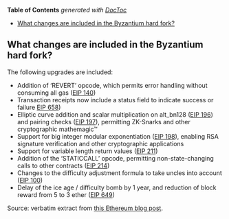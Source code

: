 <!-- START doctoc generated TOC please keep comment here to allow auto update -->
<!-- DON'T EDIT THIS SECTION, INSTEAD RE-RUN doctoc TO UPDATE -->
**Table of Contents**  *generated with [DocToc](https://github.com/thlorenz/doctoc)*

- [What changes are included in the Byzantium hard fork?](#what-changes-are-included-in-the-byzantium-hard-fork)

<!-- END doctoc generated TOC please keep comment here to allow auto update -->

<h2>What changes are included in the Byzantium hard fork?</h2>
<p>The following upgrades are included:</p>
<ul>
<li>Addition of ‘REVERT’ opcode, which permits error handling without consuming all gas (<a href="https://github.com/ethereum/EIPs/pull/206">EIP 140</a>)</li>
<li>Transaction receipts now include a status field to indicate success or failure <a href="https://github.com/ethereum/EIPs/pull/658">EIP 658</a>)</li>
<li>Elliptic curve addition and scalar multiplication on alt_bn128 (<a href="https://github.com/ethereum/EIPs/pull/213">EIP 196</a>) and pairing checks (<a href="https://github.com/ethereum/EIPs/pull/212">EIP 197</a>), permitting ZK-Snarks and other cryptographic mathemagic™</li>
<li>Support for big integer modular exponentiation (<a href="https://github.com/ethereum/EIPs/pull/198">EIP 198</a>), enabling RSA signature verification and other cryptographic applications</li>
<li>Support for variable length return values (<a href="https://github.com/ethereum/EIPs/pull/211">EIP 211</a>)</li>
<li>Addition of the ‘STATICCALL’ opcode, permitting non-state-changing calls to other contracts (<a href="https://github.com/ethereum/EIPs/pull/214">EIP 214</a>)</li>
<li>Changes to the difficulty adjustment formula to take uncles into account (<a href="https://github.com/ethereum/EIPs/issues/100">EIP 100</a>)</li>
<li>Delay of the ice age / difficulty bomb by 1 year, and reduction of block reward from 5 to 3 ether (<a href="https://github.com/ethereum/EIPs/pull/669">EIP 649</a>)</li>
</ul>

Source: verbatim extract from [this Ethereum blog post](https://web.archive.org/web/20180104055521/https://blog.ethereum.org/2017/10/12/byzantium-hf-announcement/).